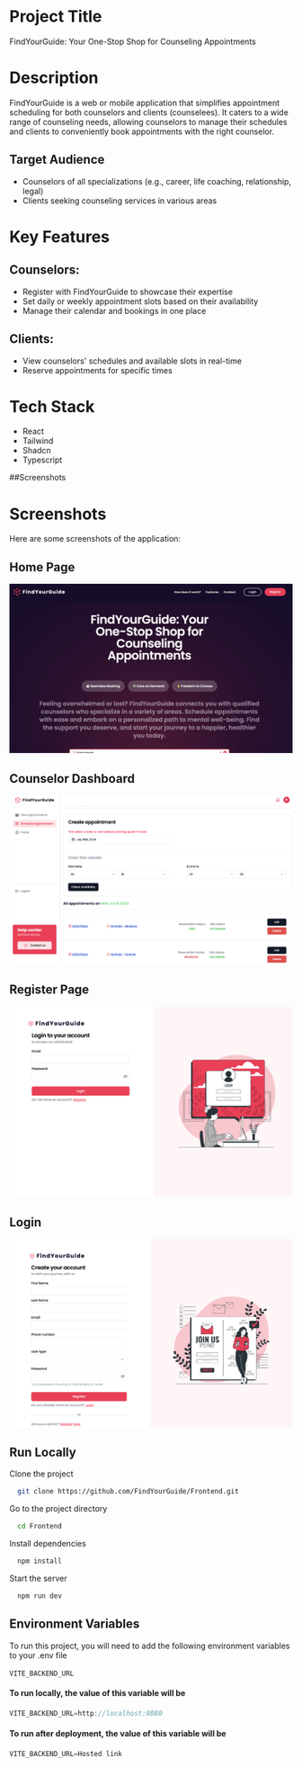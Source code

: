 # Project Title

FindYourGuide: Your One-Stop Shop for Counseling Appointments

# Description

FindYourGuide is a web or mobile application that simplifies appointment scheduling for both counselors and clients (counselees). It caters to a wide range of counseling needs, allowing counselors to manage their schedules and clients to conveniently book appointments with the right counselor.

## Target Audience

- Counselors of all specializations (e.g., career, life coaching, relationship, legal)
- Clients seeking counseling services in various areas

# Key Features
## Counselors:

- Register with FindYourGuide to showcase their expertise
- Set daily or weekly appointment slots based on their availability
- Manage their calendar and bookings in one place

## Clients:

- View counselors' schedules and available slots in real-time
- Reserve appointments for specific times

# Tech Stack

- React
- Tailwind
- Shadcn
- Typescript

##Screenshots
# Screenshots

Here are some screenshots of the application:

## Home Page
![Counselor Dashboard](./Screenshots/ss2.png)


## Counselor Dashboard

![Home Page](./Screenshots/ss1.png)


## Register Page
![Booking Page](./Screenshots/ss3.png)

## Login
![Booking Page](./Screenshots/ss4.png)


## Run Locally

Clone the project

```bash
  git clone https://github.com/FindYourGuide/Frontend.git
```

Go to the project directory

```bash
  cd Frontend
```

Install dependencies

```bash
  npm install
```

Start the server

```bash
  npm run dev
```

## Environment Variables

To run this project, you will need to add the following environment variables to your .env file

`VITE_BACKEND_URL`

#### To run locally, the value of this variable will be

```javascript
VITE_BACKEND_URL=http://localhost:8080
```
#### To run after deployment, the value of this variable will be

```javascript
VITE_BACKEND_URL=Hosted link
```

